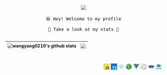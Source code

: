 <p align="center">
  <img src="https://user-images.githubusercontent.com/5679180/79618120-0daffb80-80be-11ea-819e-d2b0fa904d07.gif" width="27px">
  <br><br />
  <samp>
    😆 Hey! Welcome to my profile
    <br />
    <br />🍉 Take a look at my stats  🌱
    <br />
    <br />
  </samp>

| <a> <img align="center" src="https://github-readme-stats.vercel.app/api?username=wangyang0210&show_icons=true&include_all_commits=true&theme=buefy&hide_border=true" alt="wangyang0210's github stats" /> </a> | <a> <img align="center" src="https://github-readme-stats.vercel.app/api/top-langs/?username=wangyang0210&layout=compact&theme=buefy&hide_border=true" /> </a> | 
| ------------- | ------------- |

</p>

<!---- #### Top Repositories


<a href="https://github.com/wangyang0210/Cnblogs-Theme">
  <img align="center" src="https://github-readme-stats.vercel.app/api/pin/?username=wangyang0210&repo=Cnblogs-Theme&theme=buefy" />
</a>
<a href="https://github.com/wangyang0210/wangyang0210.github.io">
  <img align="center" src="https://github-readme-stats.vercel.app/api/pin/?username=wangyang0210&repo=wangyang0210.github.io&theme=buefy" />
</a> ----!>

<br />

<p align="right">
<a><img height="20" alt="javascript" src="https://raw.githubusercontent.com/github/explore/80688e429a7d4ef2fca1e82350fe8e3517d3494d/topics/javascript/javascript.png"></a>
<a><img height="20" alt="typescript" src="https://raw.githubusercontent.com/github/explore/80688e429a7d4ef2fca1e82350fe8e3517d3494d/topics/typescript/typescript.png"></a>
<a><img height="20" alt="react" src="https://raw.githubusercontent.com/github/explore/80688e429a7d4ef2fca1e82350fe8e3517d3494d/topics/react/react.png"></a>
<a><img height="20" alt="nodejs" src="https://raw.githubusercontent.com/github/explore/80688e429a7d4ef2fca1e82350fe8e3517d3494d/topics/nodejs/nodejs.png"></a> 
<a><img height="20" alt="vue" src="https://raw.githubusercontent.com/github/explore/80688e429a7d4ef2fca1e82350fe8e3517d3494d/topics/vue/vue.png"></a> 
<a><img height="20" alt="electron" src="https://raw.githubusercontent.com/github/explore/80688e429a7d4ef2fca1e82350fe8e3517d3494d/topics/electron/electron.png"></a> 
<a><img height="20" alt="php" src="https://raw.githubusercontent.com/github/explore/ccc16358ac4530c6a69b1b80c7223cd2744dea83/topics/php/php.png"></a> 
<a><img height="20" alt="docker" src="https://raw.githubusercontent.com/github/explore/80688e429a7d4ef2fca1e82350fe8e3517d3494d/topics/docker/docker.png"></a> 
</p>
